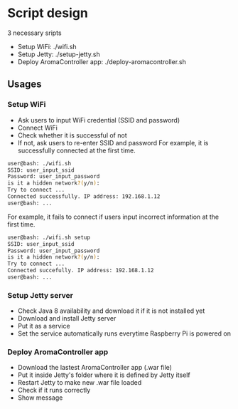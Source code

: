 # Script design

3 necessary sripts
* Setup WiFi: ./wifi.sh
* Setup Jetty: ./setup-jetty.sh
* Deploy AromaController app: ./deploy-aromacontroller.sh

## Usages

### Setup WiFi
* Ask users to input WiFi credential (SSID and password)
* Connect WiFi
* Check whether it is successful of not
* If not, ask users to re-enter SSID and password
For example, it is successfully connected at the first time.
```bash
user@bash: ./wifi.sh
SSID: user_input_ssid
Password: user_input_password
is it a hidden network?(y/n):
Try to connect ...
Connected successfully. IP address: 192.168.1.12
user@bash: ... 
```

For example, it fails to connect if users input incorrect information at the first time.
```bash
user@bash: ./wifi.sh setup
SSID: user_input_ssid
Password: user_input_password
is it a hidden network?(y/n):
Try to connect ...
Connected succefully. IP address: 192.168.1.12 
user@bash: ...
```

### Setup Jetty server
* Check Java 8 availability and download it if it is not installed yet
* Download and install Jetty server
* Put it as a service
* Set the service automatically runs everytime Raspberry Pi is powered on

### Deploy AromaController app
* Download the lastest AromaController app (.war file)
* Put it inside Jetty's folder where it is defined by Jetty itself
* Restart Jetty to make new .war file loaded
* Check if it runs correctly
* Show message